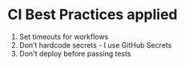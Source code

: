 # CI Best Practices applied

1. Set timeouts for workflows
2. Don’t hardcode secrets - I use GitHub Secrets
3. Don't deploy before passing tests